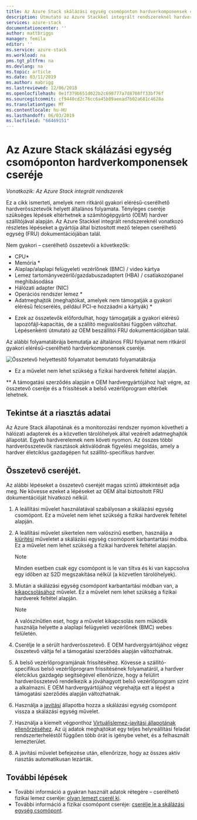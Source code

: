```yaml
---
title: Az Azure Stack skálázási egység csomóponton hardverkomponensek cseréje |} A Microsoft Docs
description: Útmutató az Azure Stackkel integrált rendszereknél hardverkomponensek cseréje.
services: azure-stack
documentationcenter: ''
author: mattbriggs
manager: femila
editor: ''
ms.service: azure-stack
ms.workload: na
pms.tgt_pltfrm: na
ms.devlang: na
ms.topic: article
ms.date: 03/11/2019
ms.author: mabrigg
ms.lastreviewed: 12/06/2018
ms.openlocfilehash: 0e1f379b651d022b2c698777a7d8708ff33bf76f
ms.sourcegitcommit: cf9440cd2c76cc6a45b89aeead7b02a681c4628a
ms.translationtype: MT
ms.contentlocale: hu-HU
ms.lasthandoff: 06/03/2019
ms.locfileid: "66469151"
---
```

# <a name="replace-a-hardware-component-on-an-azure-stack-scale-unit-node"></a>Az Azure Stack skálázási egység csomóponton hardverkomponensek cseréje

*Vonatkozik: Az Azure Stack integrált rendszerek*

Ez a cikk ismerteti, amelyek nem ritkáról gyakori elérésű-cserélhető hardverösszetevők helyett általános folyamata. Tényleges cseréje szükséges lépések eltérhetnek a számítógépgyártó (OEM) hardver szállítójával alapján. Az Azure Stackkel integrált rendszereknél vonatkozó részletes lépéseket a gyártója által biztosított mező telepen cserélhető egység (FRU) dokumentációjában talál.

Nem gyakori – cserélhető összetevői a következők:

- CPU*
- Memória *
- Alaplap/alaplapi felügyeleti vezérlőnek (BMC) / video kártya
- Lemez tartományvezérlő/gazdabuszadaptert (HBA) / csatlakozópanel meghibásodása
- Hálózati adapter (NIC)
- Operációs rendszer lemez *
- Adatmeghajtók (meghajtókat, amelyek nem támogatják a gyakori elérésű felcserélés, például PCI-e hozzáadni a kártyák) *

* Ezek az összetevők előfordulhat, hogy támogatják a gyakori elérésű lapozófájl-kapacitás, de a szállító megvalósítási függően változhat. Lépésenkénti útmutató az OEM beszállítói FRU dokumentációjában talál.

Az alábbi folyamatábrája bemutatja az általános FRU folyamat nem ritkáról gyakori elérésű-cserélhető hardverkomponensek cseréje.

![Összetevő helyettesítő folyamatot bemutató folyamatábrája](media/azure-stack-replace-component/replacecomponentflow.PNG)

* Ez a művelet nem lehet szükség a fizikai hardverek feltétel alapján.

** A támogatási szerződés alapján e OEM hardvergyártójához hajt végre, az összetevő cseréje és a frissítések a belső vezérlőprogram eltérőek lehetnek.

## <a name="review-alert-information"></a>Tekintse át a riasztás adatai

Az Azure Stack állapotának és a monitorozási rendszer nyomon követheti a hálózati adapterek és a közvetlen tárolóhelyek által vezérelt adatmeghajtók állapotát. Egyéb hardverelemek nem követi nyomon. Az összes többi hardverösszetevők riasztások aktiválódnak figyelési megoldás, amely a hardver életciklus gazdagépen fut szállító-specifikus hardver.  

## <a name="component-replacement-process"></a>Összetevő cseréjét.

Az alábbi lépéseket a összetevő cseréjét magas szintű áttekintését adja meg. Ne kövesse ezeket a lépéseket az OEM által biztosított FRU dokumentációját hivatkozó nélkül.

1. A leállítási művelet használatával szabályosan a skálázási egység csomópont. Ez a művelet nem lehet szükség a fizikai hardverek feltétel alapján.

2. A leállítási művelet sikertelen nem valószínű esetben, használja a [kiürítési](azure-stack-node-actions.md#drain) műveletet a skálázási egység csomópont karbantartási módba. Ez a művelet nem lehet szükség a fizikai hardverek feltétel alapján.

   > [!NOTE]  
   > Minden esetben csak egy csomópont is le van tiltva és ki van kapcsolva egy időben az S2D megszakítása nélkül (a közvetlen tárolóhelyek).

3. Miután a skálázási egység csomópont karbantartási módban van, a [kikapcsolásához](azure-stack-node-actions.md#scale-unit-node-actions) művelet. Ez a művelet nem lehet szükség a fizikai hardverek feltétel alapján.

   > [!NOTE]  
   > A valószínűtlen eset, hogy a művelet kikapcsolás nem működik használja helyette a alaplapi felügyeleti vezérlőnek (BMC) webes felületén.

4. Cserélje le a sérült hardverösszetevő. E OEM hardvergyártójához végez összetevő váltja fel a támogatási szerződés alapján változhatnak.  
5. A belső vezérlőprogramjának frissítéséhez. Kövesse a szállító-specifikus belső vezérlőprogram frissítésének folyamatáról, a hardver életciklus gazdagép segítségével ellenőrizze, hogy a felülírt hardverösszetevő rendelkezik a jóváhagyott belső vezérlőprogram szint a alkalmazni. E OEM hardvergyártójához végrehajtja ezt a lépést a támogatási szerződés alapján változhatnak.  
6. Használja a [javítási](azure-stack-node-actions.md#scale-unit-node-actions) állapotba hozza a skálázási egység csomópont vissza a skálázási egység művelet.
7. Használja a kiemelt végponthoz [Virtuálislemez-javítási állapotának ellenőrzéséhez](azure-stack-replace-disk.md#check-the-status-of-virtual-disk-repair-using-the-privileged-endpoint). Az új adatok meghajtókat egy teljes helyreállítási feladat rendszerterheléstől függően több órát is igénybe vehet, és a felhasznált lemezterület.
8. A javítási művelet befejezése után, ellenőrizze, hogy az összes aktív riasztás automatikusan lezárták.

## <a name="next-steps"></a>További lépések

- További információ a gyakran használt adatok rétegére – cserélhető fizikai lemez cseréje: [olyan lemezt cserél ki](azure-stack-replace-disk.md).
- További információ a fizikai csomópont cseréje: [cserélje le a skálázási egység csomópont](azure-stack-replace-node.md).
